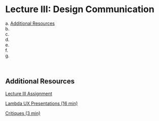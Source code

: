 # Lecture III: Design Communication

a. [Additional Resources](#Additional-Resources)  <br>
b. [](#)  <br>
c. [](#)  <br>
d. [](#)  <br>
e. [](#)  <br>
f. [](#)  <br>
g. [](#)  <br>

<br>

## Additional Resources

[Lecture III Assignment](https://docs.google.com/document/d/1fPOFNIMW_XiRTzAuGCkRh6z2K4i1aPZQ8OHiVSX96rI/edit)  

[Lambda UX Presentations (16 min)](https://www.youtube.com/watch?v=T6uBh6d6fvU)  

[Critiques (3 min)](https://www.youtube.com/watch?v=jzpPdt5MHHc)  

<br>


